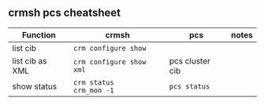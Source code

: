 crmsh pcs cheatsheet
--------------------

Function | crmsh | pcs | notes
--- | --- | --- | ---
list cib | `crm configure show` | |
list cib as XML | `crm configure show xml` | pcs cluster cib |
show status | `crm status` <br> `crm_mon -1` | `pcs status` |
